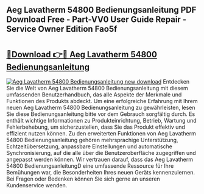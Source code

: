 ## Aeg Lavatherm 54800 Bedienungsanleitung PDF Download Free - Part-VV0 User Guide Repair - Service Owner Edition Fao5f

# <h2><a href="http://df2ne2u.blite.top/?on=Aeg+Lavatherm+54800+Bedienungsanleitung">🔗Download 👉🔴 Aeg Lavatherm 54800 Bedienungsanleitung</a></h2>

[![Aeg Lavatherm 54800 Bedienungsanleitung new download](https://i.imgur.com/lujVjoI.png)](http://df2ne2u.blite.top/?on=Aeg+Lavatherm+54800+Bedienungsanleitung)
Entdecken Sie die Welt von Aeg Lavatherm 54800 Bedienungsanleitung mit diesem umfassenden Benutzerhandbuch, das alle Aspekte der Merkmale und Funktionen des Produkts abdeckt. Um eine erfolgreiche Erfahrung mit Ihrem neuen Aeg Lavatherm 54800 Bedienungsanleitung zu gewährleisten, lesen Sie diese Bedienungsanleitung bitte vor dem Gebrauch sorgfältig durch. Es enthält wichtige Informationen zu Produkteinrichtung, Betrieb, Wartung und Fehlerbehebung, um sicherzustellen, dass Sie das Produkt effektiv und effizient nutzen können. Zu den erweiterten Funktionen von Aeg Lavatherm 54800 Bedienungsanleitung gehören mehrsprachige Unterstützung, Echtzeitübersetzung, anpassbare Einstellungen und automatische Synchronisierung, auf die alle über die Benutzeroberfläche zugegriffen und angepasst werden können. Wir vertrauen darauf, dass das Aeg Lavatherm 54800 BedienungsanleitungD eine umfassende Ressource für Ihre Bemühungen war, die Besonderheiten Ihres neuen Geräts kennenzulernen. Bei Fragen oder Bedenken können Sie sich gerne an unseren Kundenservice wenden.
